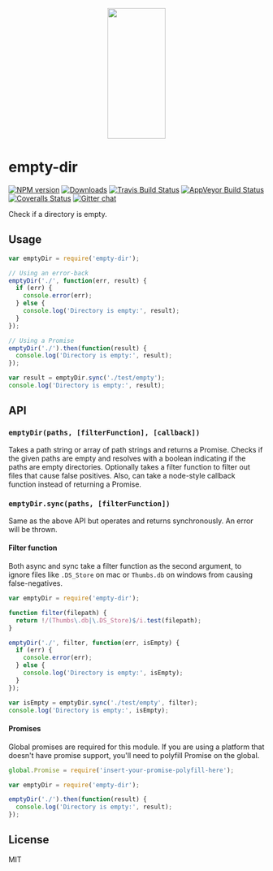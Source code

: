 <p align="center">
  <a href="http://gulpjs.com">
    <img height="257" width="114" src="https://raw.githubusercontent.com/gulpjs/artwork/master/gulp-2x.png">
  </a>
</p>

# empty-dir

[![NPM version][npm-image]][npm-url] [![Downloads][downloads-image]][npm-url] [![Travis Build Status][travis-image]][travis-url] [![AppVeyor Build Status][appveyor-image]][appveyor-url] [![Coveralls Status][coveralls-image]][coveralls-url] [![Gitter chat][gitter-image]][gitter-url]

Check if a directory is empty.

## Usage

```js
var emptyDir = require('empty-dir');

// Using an error-back
emptyDir('./', function(err, result) {
  if (err) {
    console.error(err);
  } else {
    console.log('Directory is empty:', result);
  }
});

// Using a Promise
emptyDir('./').then(function(result) {
  console.log('Directory is empty:', result);
});

var result = emptyDir.sync('./test/empty');
console.log('Directory is empty:', result);
```

## API

### `emptyDir(paths, [filterFunction], [callback])`

Takes a path string or array of path strings and returns a Promise. Checks if the given paths are empty and resolves with a boolean indicating if the paths are empty directories. Optionally takes a filter function to filter out files that cause false positives. Also, can take a node-style callback function instead of returning a Promise.

### `emptyDir.sync(paths, [filterFunction])`

Same as the above API but operates and returns synchronously. An error will be thrown.

#### Filter function

Both async and sync take a filter function as the second argument, to ignore files like `.DS_Store` on mac or `Thumbs.db` on windows from causing false-negatives.

```js
var emptyDir = require('empty-dir');

function filter(filepath) {
  return !/(Thumbs\.db|\.DS_Store)$/i.test(filepath);
}

emptyDir('./', filter, function(err, isEmpty) {
  if (err) {
    console.error(err);
  } else {
    console.log('Directory is empty:', isEmpty);
  }
});

var isEmpty = emptyDir.sync('./test/empty', filter);
console.log('Directory is empty:', isEmpty);
```

#### Promises

Global promises are required for this module. If you are using a platform that doesn't have promise support, you'll need to polyfill Promise on the global.

```js
global.Promise = require('insert-your-promise-polyfill-here');

var emptyDir = require('empty-dir');

emptyDir('./').then(function(result) {
  console.log('Directory is empty:', result);
});
```

## License

MIT

[downloads-image]: http://img.shields.io/npm/dm/empty-dir.svg
[npm-url]: https://www.npmjs.com/package/empty-dir
[npm-image]: http://img.shields.io/npm/v/empty-dir.svg

[travis-url]: https://travis-ci.org/gulpjs/empty-dir
[travis-image]: http://img.shields.io/travis/gulpjs/empty-dir.svg?label=travis-ci

[appveyor-url]: https://ci.appveyor.com/project/gulpjs/empty-dir
[appveyor-image]: https://img.shields.io/appveyor/ci/gulpjs/empty-dir.svg?label=appveyor

[coveralls-url]: https://coveralls.io/r/gulpjs/empty-dir
[coveralls-image]: http://img.shields.io/coveralls/gulpjs/empty-dir/master.svg

[gitter-url]: https://gitter.im/gulpjs/gulp
[gitter-image]: https://badges.gitter.im/gulpjs/gulp.svg
